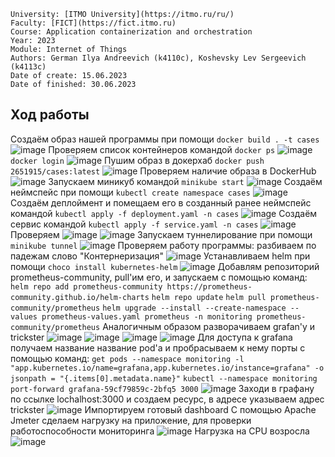 ```
University: [ITMO University](https://itmo.ru/ru/)
Faculty: [FICT](https://fict.itmo.ru)
Course: Application containerization and orchestration
Year: 2023
Module: Internet of Things
Authors: German Ilya Andreevich (k4110c), Koshevsky Lev Sergeevich (k4113c)
Date of create: 15.06.2023
Date of finished: 30.06.2023
```
## Ход работы
Создаём образ нашей программы при помощи `docker build . -t cases`
![image](https://github.com/LevKoshevskii/cases/assets/116584865/34d05be3-05d7-4353-b34d-dcd370f67108)
Проверяем список контейнеров командой `docker ps`
![image](https://github.com/LevKoshevskii/cases/assets/116584865/8e31791c-815b-47e7-af99-3873f44e6499)
`docker login`
![image](https://github.com/LevKoshevskii/cases/assets/116584865/42eabd26-80ad-47f5-ad87-385fc1d2ec58)
Пушим образ в докерхаб `docker push 2651915/cases:latest`
![image](https://github.com/LevKoshevskii/cases/assets/116584865/b2f9eceb-6afd-4337-b422-ab4f4817f03d)
Проверяем наличие образа в DockerHub
![image](https://github.com/LevKoshevskii/cases/assets/116584865/e0e427a4-0689-4207-99a3-764342e7288d)
Запускаем миникуб командой `minikube start`
![image](https://github.com/LevKoshevskii/cases/assets/116584865/ac53e5e9-bb19-4e7a-b004-950b6f775209)
Создаём неймспейс при помощи `kubectl create namespace cases` 
![image](https://github.com/LevKoshevskii/cases/assets/116584865/b5d9f58f-d7cb-4693-8862-cd35d2b76505)
Создаём деплоймент и помещаем его в созданный ранее неймспейс командой `kubectl apply -f deployment.yaml -n cases`
![image](https://github.com/LevKoshevskii/cases/assets/116584865/2b90edc1-974f-485f-afa5-2332352b2cc4)
Создаём сервис командой `kubectl apply -f service.yaml -n cases`
![image](https://github.com/LevKoshevskii/cases/assets/116584865/5de37f62-2026-4489-bf3b-c376c8d11e36)
Проверяем 
![image](https://github.com/LevKoshevskii/cases/assets/116584865/28adb853-4434-4959-a9b8-9a68a4ad5b3e)
![image](https://github.com/LevKoshevskii/cases/assets/116584865/e0bcf2ca-2636-49dc-82bb-dbf8bd1ece81)
Запускаем туннелирование при помощи `minikube tunnel`
![image](https://github.com/LevKoshevskii/cases/assets/116584865/c01a4967-aa86-4b59-bbcf-e80584bca8ad)
Проверяем работу программы: разбиваем по падежам слово "Контернеризация"
![image](https://github.com/LevKoshevskii/cases/assets/116584865/71e22daf-d38d-408b-bf89-361cb6156f2f)
Устанавливаем helm при помощи `choco install kubernetes-helm`
![image](https://github.com/LevKoshevskii/cases/assets/46699832/101a34fb-4d99-4a69-88db-0356ebf4a553)
Добавлям репозиторий prometheus-community, pull'им его, и запускаем с помощью команд:
`helm repo add prometheus-community https://prometheus-community.github.io/helm-charts`
`helm repo update`
`helm pull prometheus-community/prometheus`
`helm upgrade --install --create-namespace --values prometheus-values.yaml prometheus -n monitoring prometheus-community/prometheus`
Аналогичным образом разворачиваем grafan'у и trickster
![image](https://github.com/LevKoshevskii/cases/assets/46699832/c902106d-f985-4f6e-8bcd-486265551546)
![image](https://github.com/LevKoshevskii/cases/assets/46699832/ad6ea7b0-cc8a-4967-b69c-c51d77bec6ab)
![image](https://github.com/LevKoshevskii/cases/assets/46699832/8ea58d3d-7545-4d7a-bbaf-aee1f8a9087f)
![image](https://github.com/LevKoshevskii/cases/assets/46699832/1d14b2aa-70f2-4bde-8493-ecf33853ae3e)
Для доступа к grafana получаем название название pod'a и пробрасываем к нему порты с помощью команд:
`get pods --namespace monitoring -l "app.kubernetes.io/name=grafana,app.kubernetes.io/instance=grafana" -o jsonpath = "{.items[0].metadata.name}"`
`kubectl --namespace monitoring port-forward grafana-59cf79859c-2bfq5 3000`
![image](https://github.com/LevKoshevskii/cases/assets/46699832/4983d22f-661b-48e3-85bf-e782583a1678)
Заходи в графану по ссылке lochalhost:3000 и создаем ресурс, в адресе указываем адрес trickster
![image](https://github.com/LevKoshevskii/cases/assets/46699832/fdbee351-7376-4e24-ba0a-4f1561b78bdb)
Импортируем готовый dashboard
С помощью Apache Jmeter сделаем нагрузку на приложение, для проверки работоспособности мониторинга
![image](https://github.com/LevKoshevskii/cases/assets/46699832/679a5c56-ecf1-40f6-9202-3322b289d84b)
Нагрузка на CPU возросла
![image](https://github.com/LevKoshevskii/cases/assets/46699832/28bf847f-c9eb-483a-b036-9bc05eb9ecef)
